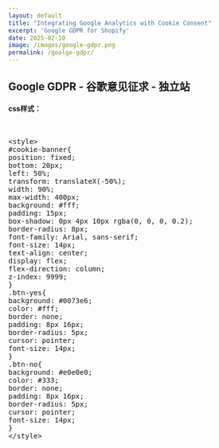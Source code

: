 ```yaml
---
layout: default
title: "Integrating Google Analytics with Cookie Consent"
excerpt: 'Google GDPR for Shopify'
date: 2025-02-10
image: /images/google-gdpr.png
permalink: /goolge-gdpr/
---
```

<h2>Google GDPR - 谷歌意见征求 - 独立站</h2>
<h4>css样式：</h4>
<pre>
<xmp>
<style>
#cookie-banner{
position: fixed;
bottom: 20px;
left: 50%;
transform: translateX(-50%);
width: 90%;
max-width: 400px;
background: #fff;
padding: 15px;
box-shadow: 0px 4px 10px rgba(0, 0, 0, 0.2);
border-radius: 8px;
font-family: Arial, sans-serif;
font-size: 14px;
text-align: center;
display: flex;
flex-direction: column;
z-index: 9999;
}
.btn-yes{
background: #0073e6;
color: #fff;
border: none;
padding: 8px 16px;
border-radius: 5px;
cursor: pointer;
font-size: 14px;
}
.btn-no{
background: #e0e0e0;
color: #333;
border: none;
padding: 8px 16px;
border-radius: 5px;
cursor: pointer;
font-size: 14px;
}
</style>
</xmp>
</pre>
